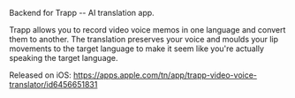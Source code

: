Backend for Trapp -- AI translation app.

Trapp allows you to record video voice memos in one language and convert them to another.
The translation preserves your voice and moulds your lip movements to the target language to make it seem like you're actually speaking the target language.

Released on iOS: https://apps.apple.com/tn/app/trapp-video-voice-translator/id6456651831
